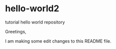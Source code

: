 # hello-world2
tutorial hello world repository

Greetings,

I am making some edit changes to this README file.
